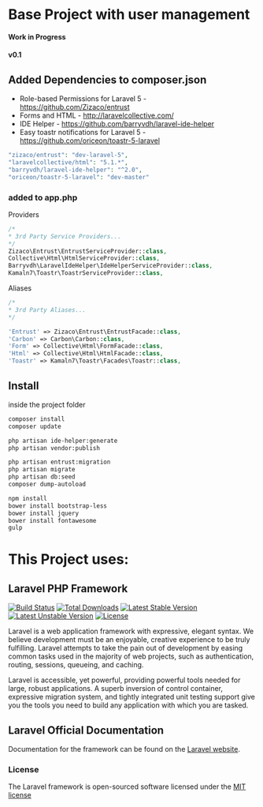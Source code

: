 # Base Project with user management

#### Work in Progress
#### v0.1

## Added Dependencies to composer.json

* Role-based Permissions for Laravel 5 - https://github.com/Zizaco/entrust
* Forms and HTML - http://laravelcollective.com/
* IDE Helper - https://github.com/barryvdh/laravel-ide-helper
* Easy toastr notifications for Laravel 5 - https://github.com/oriceon/toastr-5-laravel

```php
"zizaco/entrust": "dev-laravel-5",
"laravelcollective/html": "5.1.*",
"barryvdh/laravel-ide-helper": "^2.0",
"oriceon/toastr-5-laravel": "dev-master"
```

### added to app.php

Providers

```php
/*
* 3rd Party Service Providers...
*/
Zizaco\Entrust\EntrustServiceProvider::class,
Collective\Html\HtmlServiceProvider::class,
Barryvdh\LaravelIdeHelper\IdeHelperServiceProvider::class,
Kamaln7\Toastr\ToastrServiceProvider::class,
```

Aliases

```php
/*
* 3rd Party Aliases...
*/

'Entrust' => Zizaco\Entrust\EntrustFacade::class,
'Carbon' => Carbon\Carbon::class,
'Form' => Collective\Html\FormFacade::class,
'Html' => Collective\Html\HtmlFacade::class,
'Toastr' => Kamaln7\Toastr\Facades\Toastr::class,
```

## Install

inside the project folder

```sh
composer install
composer update

php artisan ide-helper:generate
php artisan vendor:publish

php artisan entrust:migration
php artisan migrate
php artisan db:seed
composer dump-autoload

npm install
bower install bootstrap-less
bower install jquery
bower install fontawesome
gulp
```

# This Project uses:
## Laravel PHP Framework

[![Build Status](https://travis-ci.org/laravel/framework.svg)](https://travis-ci.org/laravel/framework)
[![Total Downloads](https://poser.pugx.org/laravel/framework/d/total.svg)](https://packagist.org/packages/laravel/framework)
[![Latest Stable Version](https://poser.pugx.org/laravel/framework/v/stable.svg)](https://packagist.org/packages/laravel/framework)
[![Latest Unstable Version](https://poser.pugx.org/laravel/framework/v/unstable.svg)](https://packagist.org/packages/laravel/framework)
[![License](https://poser.pugx.org/laravel/framework/license.svg)](https://packagist.org/packages/laravel/framework)

Laravel is a web application framework with expressive, elegant syntax. We believe development must be an enjoyable, creative experience to be truly fulfilling. Laravel attempts to take the pain out of development by easing common tasks used in the majority of web projects, such as authentication, routing, sessions, queueing, and caching.

Laravel is accessible, yet powerful, providing powerful tools needed for large, robust applications. A superb inversion of control container, expressive migration system, and tightly integrated unit testing support give you the tools you need to build any application with which you are tasked.

## Laravel Official Documentation

Documentation for the framework can be found on the [Laravel website](http://laravel.com/docs).

### License

The Laravel framework is open-sourced software licensed under the [MIT license](http://opensource.org/licenses/MIT)